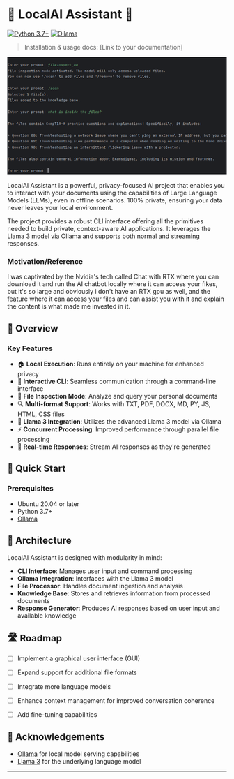 # 🤖 LocalAI Assistant 🧠

[![Python 3.7+](https://img.shields.io/badge/python-3.7+-blue.svg)](https://www.python.org/downloads/release/python-370/)
[![Ollama ](https://img.shields.io/badge/ollama-0.2.7-blue.svg)](https://github.com/ollama/ollama/releases/tag/v0.2.7)

> Installation & usage docs: [Link to your documentation]

![CLI Screenshot](CLI.png)

LocalAI Assistant is a powerful, privacy-focused AI project that enables you to interact with your documents using the capabilities of Large Language Models (LLMs), even in offline scenarios. 100% private, ensuring your data never leaves your local environment.

The project provides a robust CLI interface offering all the primitives needed to build private, context-aware AI applications. It leverages the Llama 3 model via Ollama and supports both normal and streaming responses.

### Motivation/Reference

I was captivated by the Nvidia's tech called Chat with RTX where you can download it and run the AI chatbot locally where it can access your fikes, but it's so large and obviously i don't have an RTX gpu as well, and the feature where it can access your files and can
assist you with it and explain the content is what made me invested in it. 

## 🎥 Overview

### Key Features

- 🏠 **Local Execution**: Runs entirely on your machine for enhanced privacy
- 💬 **Interactive CLI**: Seamless communication through a command-line interface
- 📁 **File Inspection Mode**: Analyze and query your personal documents
- 🔍 **Multi-format Support**: Works with TXT, PDF, DOCX, MD, PY, JS, HTML, CSS files
- 🧠 **Llama 3 Integration**: Utilizes the advanced Llama 3 model via Ollama
- ⚡ **Concurrent Processing**: Improved performance through parallel file processing
- 🔄 **Real-time Responses**: Stream AI responses as they're generated

## 🚀 Quick Start

### Prerequisites

- Ubuntu 20.04 or later
- Python 3.7+
- [Ollama](https://ollama.ai)

## 🧩 Architecture

LocalAI Assistant is designed with modularity in mind:

- **CLI Interface**: Manages user input and command processing
- **Ollama Integration**: Interfaces with the Llama 3 model
- **File Processor**: Handles document ingestion and analysis
- **Knowledge Base**: Stores and retrieves information from processed documents
- **Response Generator**: Produces AI responses based on user input and available knowledge

## 🛣️ Roadmap

- [ ] Implement a graphical user interface (GUI)
- [ ] Expand support for additional file formats
- [ ] Integrate more language models
- [ ] Enhance context management for improved conversation coherence
- [ ] Add fine-tuning capabilities


## 🙏 Acknowledgements

- [Ollama](https://github.com/ollama/ollama) for local model serving capabilities
- [Llama 3](https://llama.meta.com/llama3/) for the underlying language model

---



